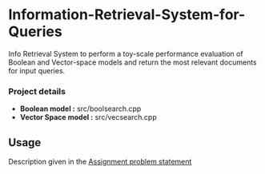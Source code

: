 # Information-Retrieval-System-for-Queries
Info Retrieval System to perform a toy-scale performance evaluation of Boolean and Vector-space models and return the most relevant documents for input queries.

### Project details

* **Boolean model :** src/boolsearch.cpp
* **Vector Space model :** src/vecsearch.cpp

## Usage
 Description given in the [Assignment problem statement](https://github.com/udayinbiswas/Information-Retrieval-System-for-Queries/blob/master/InfoRetrieval.pdf)


  

